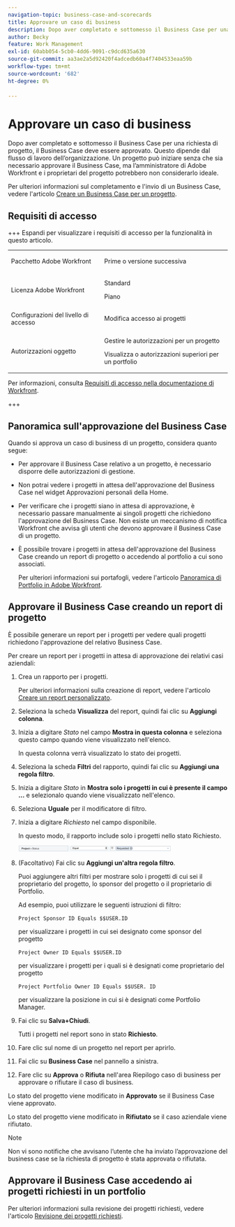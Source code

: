 ```yaml
---
navigation-topic: business-case-and-scorecards
title: Approvare un caso di business
description: Dopo aver completato e sottomesso il Business Case per una richiesta di progetto, il Business Case deve essere approvato. Questo dipende dal flusso di lavoro dell’organizzazione. Un progetto può iniziare senza che sia necessario approvare il Business Case, ma l’amministratore di Adobe Workfront e i proprietari del progetto potrebbero non considerarlo ideale.
author: Becky
feature: Work Management
exl-id: 60abb054-5cb0-4dd6-9091-c9dcd635a630
source-git-commit: aa3ae2a5d92420f4adcedb60a4f7404533eaa59b
workflow-type: tm+mt
source-wordcount: '682'
ht-degree: 0%

---
```


# Approvare un caso di business

<!--Audit: 6/2025-->

Dopo aver completato e sottomesso il Business Case per una richiesta di progetto, il Business Case deve essere approvato. Questo dipende dal flusso di lavoro dell’organizzazione. Un progetto può iniziare senza che sia necessario approvare il Business Case, ma l’amministratore di Adobe Workfront e i proprietari del progetto potrebbero non considerarlo ideale.

Per ulteriori informazioni sul completamento e l&#39;invio di un Business Case, vedere l&#39;articolo [Creare un Business Case per un progetto](../../../manage-work/projects/define-a-business-case/create-business-case.md).

## Requisiti di accesso

+++ Espandi per visualizzare i requisiti di accesso per la funzionalità in questo articolo.

<table style="table-layout:auto"> 
 <col> 
 <col> 
 <tbody> 
  <tr> 
   <td role="rowheader"><p>Pacchetto Adobe Workfront</p></td> 
   <td> 
   <p>Prime o versione successiva</p>
   </td> 
  </tr> 
  <tr> 
   <td role="rowheader">Licenza Adobe Workfront</td> 
   <td> 
   <p>Standard </p> 
   <p>Piano </p> </td> 
  </tr> 
  <tr> 
   <td role="rowheader">Configurazioni del livello di accesso</td> 
   <td> <p>Modifica accesso ai progetti</p> </td> 
  </tr> 
  <tr> 
   <td role="rowheader"><p>Autorizzazioni oggetto</p></td> 
   <td> <p>Gestire le autorizzazioni per un progetto</p> <p>Visualizza o autorizzazioni superiori per un portfolio</p>  </td> 
  </tr> 
 </tbody> 
</table>

Per informazioni, consulta [Requisiti di accesso nella documentazione di Workfront](/help/quicksilver/administration-and-setup/add-users/access-levels-and-object-permissions/access-level-requirements-in-documentation.md).

+++

## Panoramica sull&#39;approvazione del Business Case

Quando si approva un caso di business di un progetto, considera quanto segue:

* Per approvare il Business Case relativo a un progetto, è necessario disporre delle autorizzazioni di gestione.
* Non potrai vedere i progetti in attesa dell&#39;approvazione del Business Case nel widget Approvazioni personali della Home.
* Per verificare che i progetti siano in attesa di approvazione, è necessario passare manualmente ai singoli progetti che richiedono l&#39;approvazione del Business Case. Non esiste un meccanismo di notifica Workfront che avvisa gli utenti che devono approvare il Business Case di un progetto.
* È possibile trovare i progetti in attesa dell&#39;approvazione del Business Case creando un report di progetto o accedendo al portfolio a cui sono associati.

  Per ulteriori informazioni sui portafogli, vedere l&#39;articolo [Panoramica di Portfolio in Adobe Workfront](../../../manage-work/portfolios/portfolios-overview/portfolio-overview.md).

## Approvare il Business Case creando un report di progetto

È possibile generare un report per i progetti per vedere quali progetti richiedono l&#39;approvazione del relativo Business Case.

Per creare un report per i progetti in attesa di approvazione dei relativi casi aziendali:

1. Crea un rapporto per i progetti.

   Per ulteriori informazioni sulla creazione di report, vedere l&#39;articolo [Creare un report personalizzato](../../../reports-and-dashboards/reports/creating-and-managing-reports/create-custom-report.md).

1. Seleziona la scheda **Visualizza** del report, quindi fai clic su **Aggiungi colonna**.

1. Inizia a digitare *Stato* nel campo **Mostra in questa colonna** e seleziona questo campo quando viene visualizzato nell&#39;elenco.

   In questa colonna verrà visualizzato lo stato dei progetti.

1. Seleziona la scheda **Filtri** del rapporto, quindi fai clic su **Aggiungi una regola filtro**.

1. Inizia a digitare *Stato* in **Mostra solo i progetti in cui è presente il campo ...** e selezionalo quando viene visualizzato nell&#39;elenco.
1. Seleziona **Uguale** per il modificatore di filtro.
1. Inizia a digitare *Richiesto* nel campo disponibile.

   In questo modo, il rapporto include solo i progetti nello stato Richiesto.

   ![requested_projects_filter.png](assets/requested-projects-filter-350x14.png)

1. (Facoltativo) Fai clic su **Aggiungi un&#39;altra regola filtro**.

   Puoi aggiungere altri filtri per mostrare solo i progetti di cui sei il proprietario del progetto, lo sponsor del progetto o il proprietario di Portfolio.

   Ad esempio, puoi utilizzare le seguenti istruzioni di filtro:

   ```
   Project Sponsor ID Equals $$USER.ID
   ```

   per visualizzare i progetti in cui sei designato come sponsor del progetto

   ```
   Project Owner ID Equals $$USER.ID
   ```

   per visualizzare i progetti per i quali si è designati come proprietario del progetto

   ```
   Project Portfolio Owner ID Equals $$USER. ID
   ```

   per visualizzare la posizione in cui si è designati come Portfolio Manager.

1. Fai clic su **Salva+Chiudi**.

   Tutti i progetti nel report sono in stato **Richiesto**.

1. Fare clic sul nome di un progetto nel report per aprirlo.
1. Fai clic su **Business Case** nel pannello a sinistra.
1. Fare clic su **Approva** o **Rifiuta** nell&#39;area Riepilogo caso di business per approvare o rifiutare il caso di business.

<!-- ![Business case](assets/business-case-summary-with-rp-information--1-.png) -->

Lo stato del progetto viene modificato in **Approvato** se il Business Case viene approvato.

Lo stato del progetto viene modificato in **Rifiutato** se il caso aziendale viene rifiutato.

>[!NOTE]
>
>Non vi sono notifiche che avvisano l’utente che ha inviato l’approvazione del business case se la richiesta di progetto è stata approvata o rifiutata.

## Approvare il Business Case accedendo ai progetti richiesti in un portfolio

Per ulteriori informazioni sulla revisione dei progetti richiesti, vedere l&#39;articolo [Revisione dei progetti richiesti](../../../manage-work/portfolios/create-and-manage-portfolios/review-requested-projects.md).
